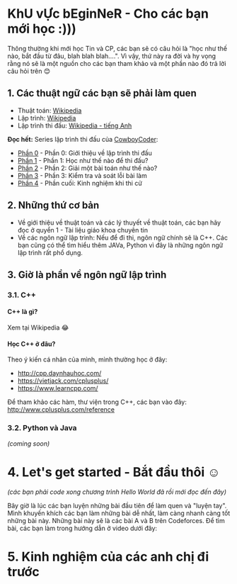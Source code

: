 # KhU vỰc bEginNeR - Cho các bạn mới học :)))
Thông thường khi mới học Tin và CP, các bạn sẽ có câu hỏi là "học như thế nào, bắt đầu từ đâu, blah blah blah....". Vì vậy, thứ này ra đời và hy vọng rằng nó sẽ là một nguồn cho các bạn tham khảo và một phần nào đó trả lời câu hỏi trên :blush:

## 1. Các thuật ngữ các bạn sẽ phải làm quen
 * Thuật toán: [Wikipedia](https://vi.wikipedia.org/wiki/Thu%E1%BA%ADt_to%C3%A1n)
 * Lập trình: [Wikipedia](https://vi.wikipedia.org/wiki/L%E1%BA%ADp_tr%C3%ACnh_m%C3%A1y_t%C3%ADnh)
 * Lập trình thi đấu: [Wikipedia - tiếng Anh](https://en.wikipedia.org/wiki/Competitive_programming)
 
**Đọc hết:** Series lập trình thi đấu của [CowboyCoder](https://cowboycoder.tech):
 * [Phần 0](https://cowboycoder.tech/article/lap-trinh-thi-dau-co-ban-phan-1-gioi-thieu-ve-lap-trinh-thi-dau) - Phần 0: Giới thiệu về lập trình thi đấu
 * [Phần 1](https://cowboycoder.tech/article/lap-trinh-thi-dau-co-ban-phan-1-hoc-nhu-the-nao-de-thi-dau) - Phần 1: Học như thế nào để thi đấu?
 * [Phần 2](https://cowboycoder.tech/article/lap-trinh-thi-dau-co-ban-phan-2-giai-mot-bai-toan-nhu-the-nao) - Phần 2: Giải một bài toán như thế nào?
 * [Phần 3](https://cowboycoder.tech/article/lap-trinh-thi-dau-co-ban-phan-3-kiem-tra-va-soat-loi) - Phần 3: Kiểm tra và soát lỗi bài làm
 * [Phần 4](https://cowboycoder.tech/article/lap-trinh-thi-dau-co-ban-phan-cuoi-kinh-nghiem-khi-thi-cu) - Phần cuối: Kinh nghiệm khi thi cử
 
## 2. Những thứ cơ bản
 * Về giới thiệu về thuật toán và các lý thuyết về thuật toán, các bạn hãy đọc ở quyển 1 - Tài liệu giáo khoa chuyên tin
 * Về các ngôn ngữ lập trình: Nếu để đi thi, ngôn ngữ chính sẽ là C++. Các bạn cũng có thể tìm hiểu thêm JAVa, Python vì đây là những ngôn ngữ lập trình rất phổ dụng.
 
## 3. Giờ là phần về ngôn ngữ lập trình

### 3.1. C++

#### C++ là gì?
Xem tại Wikipedia :joy: 

#### Học C++ ở đâu?
Theo ý kiến cá nhân của mình, mình thường học ở đây: 
* http://cpp.daynhauhoc.com/
* https://vietjack.com/cplusplus/
* https://www.learncpp.com/

Để tham khảo các hàm, thư viện trong C++, các bạn vào đây: http://www.cplusplus.com/reference

### 3.2. Python và Java
_(coming soon)_

# 4. Let's get started - Bắt đầu thôi :relaxed:
_(các bạn phải code xong chương trình Hello World đã rồi mới đọc đến đây)_ 

Bây giờ là lúc các bạn luyện những bài đầu tiên để làm quen và "luyện tay". Mình khuyến khích các bạn làm những bài dễ nhất, làm càng nhanh càng tốt những bài này. Những bài này sẽ là các bài A và B trên Codeforces. Để tìm bài, các bạn làm trong hướng dẫn ở video dưới đây:

# 5. Kinh nghiệm của các anh chị đi trước

